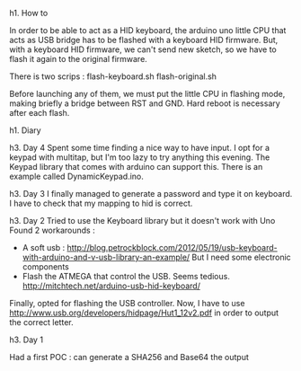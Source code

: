 h1. How to

In order to be able to act as a HID keyboard, the arduino uno little CPU that acts as USB bridge has to be flashed with a keyboard HID firmware. But, with a keyboard HID firmware, we can't send new sketch, so we have to flash it again to the original firmware.

There is two scrips :
flash-keyboard.sh
flash-original.sh

Before launching any of them, we must put the little CPU in flashing mode,
making briefly a bridge between RST and GND. Hard reboot is necessary after
each flash.


h1. Diary

h3. Day 4
Spent some time finding a nice way to have input. I opt for a keypad with
multitap, but I'm too lazy to try anything this evening.
The Keypad library that comes with arduino can support this. There is an
example called DynamicKeypad.ino.

h3. Day 3
I finally managed to generate a password and type it on keyboard.
I have to check that my mapping to hid is correct.

h3. Day 2
Tried to use the Keyboard library but it doesn't work with Uno
Found 2 workarounds :
- A soft usb :
  http://blog.petrockblock.com/2012/05/19/usb-keyboard-with-arduino-and-v-usb-library-an-example/
But I need some electronic components
- Flash the ATMEGA that control the USB. Seems tedious.
  http://mitchtech.net/arduino-usb-hid-keyboard/

Finally, opted for flashing the USB controller.
Now, I have to use http://www.usb.org/developers/hidpage/Hut1_12v2.pdf in order
to output the correct letter. 

h3. Day 1

Had a first POC : can generate a SHA256 and Base64 the output
